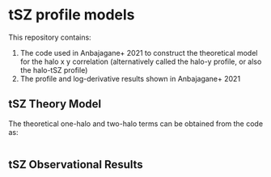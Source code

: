 # tSZ profile models

This repository contains:

1. The code used in Anbajagane+ 2021 to construct the theoretical model for the halo x y correlation (alternatively called the halo-y profile, or also the halo-tSZ profile)
2. The profile and log-derivative results shown in Anbajagane+ 2021


## tSZ Theory Model

The theoretical one-halo and two-halo terms can be obtained from the code as:
```

```

## tSZ Observational Results
